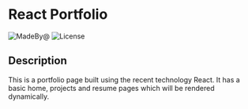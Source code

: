 # React Portfolio
![MadeBy@](https://img.shields.io/badge/MadeBy@-haymanot-brightgreen.svg)
![License](https://img.shields.io/badge/License-none-blue.svg)

## Description
This is a portfolio page built using the recent technology React. It has a basic home, projects and resume pages which will be rendered dynamically.




